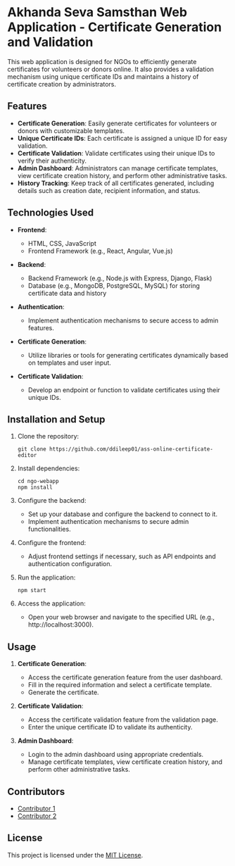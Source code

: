 # Akhanda Seva Samsthan Web Application - Certificate Generation and Validation

This web application is designed for NGOs to efficiently generate certificates for volunteers or donors online. It also provides a validation mechanism using unique certificate IDs and maintains a history of certificate creation by administrators.

## Features

- **Certificate Generation**: Easily generate certificates for volunteers or donors with customizable templates.
- **Unique Certificate IDs**: Each certificate is assigned a unique ID for easy validation.
- **Certificate Validation**: Validate certificates using their unique IDs to verify their authenticity.
- **Admin Dashboard**: Administrators can manage certificate templates, view certificate creation history, and perform other administrative tasks.
- **History Tracking**: Keep track of all certificates generated, including details such as creation date, recipient information, and status.

## Technologies Used

- **Frontend**:
  - HTML, CSS, JavaScript
  - Frontend Framework (e.g., React, Angular, Vue.js)

- **Backend**:
  - Backend Framework (e.g., Node.js with Express, Django, Flask)
  - Database (e.g., MongoDB, PostgreSQL, MySQL) for storing certificate data and history

- **Authentication**:
  - Implement authentication mechanisms to secure access to admin features.

- **Certificate Generation**:
  - Utilize libraries or tools for generating certificates dynamically based on templates and user input.

- **Certificate Validation**:
  - Develop an endpoint or function to validate certificates using their unique IDs.

## Installation and Setup

1. Clone the repository:
   ```
   git clone https://github.com/ddileep01/ass-online-certificate-editor
   ```

2. Install dependencies:
   ```
   cd ngo-webapp
   npm install
   ```

3. Configure the backend:
   - Set up your database and configure the backend to connect to it.
   - Implement authentication mechanisms to secure admin functionalities.

4. Configure the frontend:
   - Adjust frontend settings if necessary, such as API endpoints and authentication configuration.

5. Run the application:
   ```
   npm start
   ```

6. Access the application:
   - Open your web browser and navigate to the specified URL (e.g., http://localhost:3000).

## Usage

1. **Certificate Generation**:
   - Access the certificate generation feature from the user dashboard.
   - Fill in the required information and select a certificate template.
   - Generate the certificate.

2. **Certificate Validation**:
   - Access the certificate validation feature from the validation page.
   - Enter the unique certificate ID to validate its authenticity.

3. **Admin Dashboard**:
   - Login to the admin dashboard using appropriate credentials.
   - Manage certificate templates, view certificate creation history, and perform other administrative tasks.

## Contributors

- [Contributor 1](https://github.com/ddileep01)
- [Contributor 2](https://github.com/Ramsaiharibabu)

## License

This project is licensed under the [MIT License](LICENSE).
